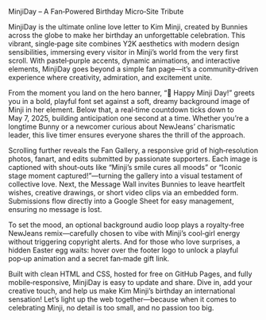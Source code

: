 MinjiDay – A Fan‑Powered Birthday Micro‑Site Tribute

MinjiDay is the ultimate online love letter to Kim Minji, created by Bunnies across the globe to make her birthday an unforgettable celebration. This vibrant, single‑page site combines Y2K aesthetics with modern design sensibilities, immersing every visitor in Minji’s world from the very first scroll. With pastel‑purple accents, dynamic animations, and interactive elements, MinjiDay goes beyond a simple fan page—it’s a community‑driven experience where creativity, admiration, and excitement unite.

From the moment you land on the hero banner, “🎂 Happy Minji Day!” greets you in a bold, playful font set against a soft, dreamy background image of Minji in her element. Below that, a real‑time countdown ticks down to May 7, 2025, building anticipation one second at a time. Whether you’re a longtime Bunny or a newcomer curious about NewJeans’ charismatic leader, this live timer ensures everyone shares the thrill of the approach.

Scrolling further reveals the Fan Gallery, a responsive grid of high‑resolution photos, fanart, and edits submitted by passionate supporters. Each image is captioned with shout‑outs like “Minji’s smile cures all moods” or “Iconic stage moment captured!”—turning the gallery into a visual testament of collective love. Next, the Message Wall invites Bunnies to leave heartfelt wishes, creative drawings, or short video clips via an embedded form. Submissions flow directly into a Google Sheet for easy management, ensuring no message is lost.

To set the mood, an optional background audio loop plays a royalty‑free NewJeans remix—carefully chosen to vibe with Minji’s cool‑girl energy without triggering copyright alerts. And for those who love surprises, a hidden Easter egg waits: hover over the footer logo to unlock a playful pop‑up animation and a secret fan‑made gift link.

Built with clean HTML and CSS, hosted for free on GitHub Pages, and fully mobile‑responsive, MinjiDay is easy to update and share. Dive in, add your creative touch, and help us make Kim Minji’s birthday an international sensation! Let’s light up the web together—because when it comes to celebrating Minji, no detail is too small, and no passion too big.








